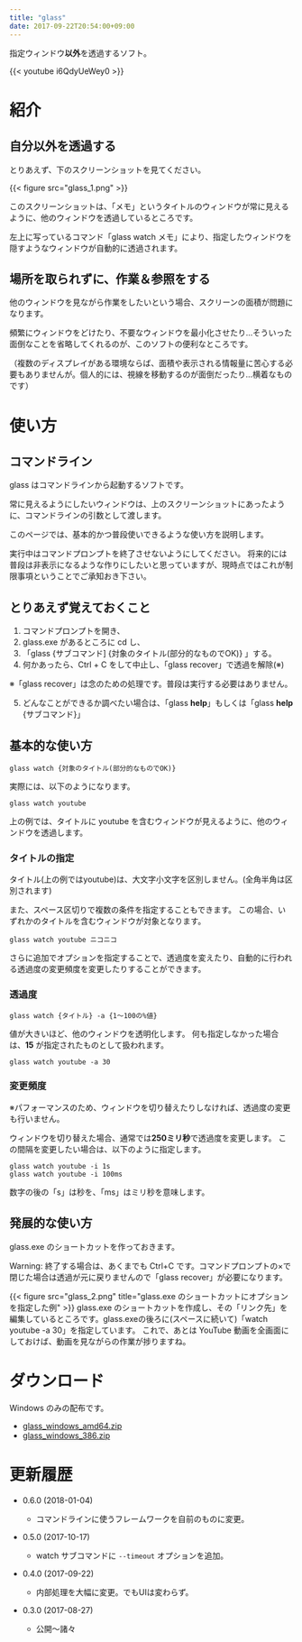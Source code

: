 ```yaml
---
title: "glass"
date: 2017-09-22T20:54:00+09:00
---
```


指定ウィンドウ**以外**を透過するソフト。

<!--more-->

{{< youtube i6QdyUeWey0 >}}

# 紹介

## 自分以外を透過する

とりあえず、下のスクリーンショットを見てください。

{{< figure src="glass_1.png" >}}

このスクリーンショットは、「メモ」というタイトルのウィンドウが常に見えるように、他のウィンドウを透過しているところです。

左上に写っているコマンド「glass watch メモ」により、指定したウィンドウを隠すようなウィンドウが自動的に透過されます。

## 場所を取られずに、作業＆参照をする

他のウィンドウを見ながら作業をしたいという場合、スクリーンの面積が問題になります。

頻繁にウィンドウをどけたり、不要なウィンドウを最小化させたり…そういった面倒なことを省略してくれるのが、このソフトの便利なところです。

（複数のディスプレイがある環境ならば、面積や表示される情報量に苦心する必要もありませんが。個人的には、視線を移動するのが面倒だったり…横着なものです）

# 使い方

## コマンドライン

glass はコマンドラインから起動するソフトです。

常に見えるようにしたいウィンドウは、上のスクリーンショットにあったように、コマンドラインの引数として渡します。

このページでは、基本的かつ普段使いできるような使い方を説明します。

実行中はコマンドプロンプトを終了させないようにしてください。
将来的には普段は非表示になるような作りにしたいと思っていますが、現時点ではこれが制限事項ということでご承知おき下さい。

## とりあえず覚えておくこと

1. コマンドプロンプトを開き、
2. glass.exe があるところに cd し、
3. 「glass {サブコマンド] {対象のタイトル(部分的なものでOK)} 」する。
4. 何かあったら、Ctrl + C をして中止し、「glass recover」で透過を解除(※)

※「glass recover」は念のための処理です。普段は実行する必要はありません。

5. どんなことができるか調べたい場合は、「glass **help**」もしくは「glass **help** {サブコマンド}」

## 基本的な使い方

```
glass watch {対象のタイトル(部分的なものでOK)}
```

実際には、以下のようになります。

```
glass watch youtube
```

上の例では、タイトルに youtube を含むウィンドウが見えるように、他のウィンドウを透過します。

### タイトルの指定

タイトル(上の例ではyoutube)は、大文字小文字を区別しません。(全角半角は区別されます)

また、スペース区切りで複数の条件を指定することもできます。
この場合、いずれかのタイトルを含むウィンドウが対象となります。

```
glass watch youtube ニコニコ
```

さらに追加でオプションを指定することで、透過度を変えたり、自動的に行われる透過度の変更頻度を変更したりすることができます。

### 透過度

```
glass watch {タイトル} -a {1～100の%値}
```

値が大きいほど、他のウィンドウを透明化します。
何も指定しなかった場合は、**15** が指定されたものとして扱われます。

```
glass watch youtube -a 30
```

### 変更頻度

※パフォーマンスのため、ウィンドウを切り替えたりしなければ、透過度の変更も行いません。

ウィンドウを切り替えた場合、通常では**250ミリ秒**で透過度を変更します。
この間隔を変更したい場合は、以下のように指定します。

```
glass watch youtube -i 1s
glass watch youtube -i 100ms
```

数字の後の「s」は秒を、「ms」はミリ秒を意味します。

## 発展的な使い方

glass.exe のショートカットを作っておきます。

Warning: 終了する場合は、あくまでも Ctrl+C です。コマンドプロンプトの×で閉じた場合は透過が元に戻りませんので「glass recover」が必要になります。

{{< figure src="glass_2.png" title="glass.exe のショートカットにオプションを指定した例" >}}
glass.exe のショートカットを作成し、その「リンク先」を編集しているところです。glass.exeの後ろに(スペースに続いて)「watch youtube -a 30」を指定しています。
これで、あとは YouTube 動画を全画面にしておけば、動画を見ながらの作業が捗りますね。

# ダウンロード

Windows のみの配布です。

* [glass_windows_amd64.zip](https://github.com/ShuheiKubota/ShuheiKubota.github.io/releases/download/site/glass_windows_amd64.zip)
* [glass_windows_386.zip](https://github.com/ShuheiKubota/ShuheiKubota.github.io/releases/download/site/glass_windows_386.zip)

# 更新履歴

* 0.6.0 (2018-01-04)
    * コマンドラインに使うフレームワークを自前のものに変更。

* 0.5.0 (2017-10-17)
    * watch サブコマンドに ```--timeout``` オプションを追加。

* 0.4.0 (2017-09-22)
    * 内部処理を大幅に変更。でもUIは変わらず。
    
* 0.3.0 (2017-08-27)
    * 公開～諸々
